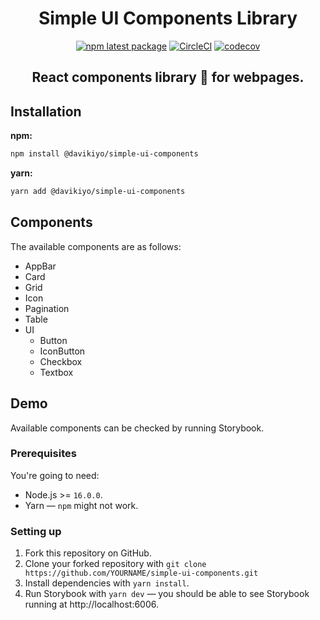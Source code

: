 <div align="center">

# Simple UI Components Library

[![npm latest package](https://img.shields.io/npm/v/@davikiyo/simple-ui-components/latest.svg)](https://www.npmjs.com/package/@davikiyo/simple-ui-components)
[![CircleCI](https://dl.circleci.com/status-badge/img/gh/davikiyo/simple-ui-components/tree/main.svg?style=svg)](https://dl.circleci.com/status-badge/redirect/gh/davikiyo/simple-ui-components/tree/main)
[![codecov](https://codecov.io/gh/davikiyo/simple-ui-components/branch/main/graph/badge.svg?token=23DTIW3RQM)](https://codecov.io/gh/davikiyo/simple-ui-components)

<h2>React components library 🚀 for webpages.</h2>

</div>

## Installation

**npm:**

```sh
npm install @davikiyo/simple-ui-components
```

**yarn:**

```sh
yarn add @davikiyo/simple-ui-components
```

## Components

The available components are as follows:

- AppBar
- Card
- Grid
- Icon
- Pagination
- Table
- UI
  - Button
  - IconButton
  - Checkbox
  - Textbox

## Demo

Available components can be checked by running Storybook.

### Prerequisites

You're going to need:

- Node.js >= `16.0.0`.
- Yarn — `npm` might not work.

### Setting up

1. Fork this repository on GitHub.
2. Clone your forked repository with `git clone https://github.com/YOURNAME/simple-ui-components.git`
3. Install dependencies with `yarn install`.
4. Run Storybook with `yarn dev` — you should be able to see Storybook running at http://localhost:6006.

